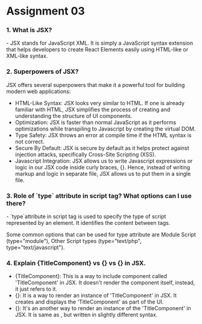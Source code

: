 # Assignment 03

<h3>1. What is JSX?</h3>
<p>- JSX stands for JavaScript XML. It is simply a JavaScript syntax extension that helps developers to create React Elements easily using HTML-like or XML-like syntax.</p>

<h3>2. Superpowers of JSX?</h3>
<p>JSX offers several superpowers that make it a powerful tool for building modern web applications:</p>
<ul>
    <li>HTML-Like Syntax: JSX looks very similar to HTML. If one is already familiar with HTML, JSX simplifies the process of creating and understanding the structure of UI components.</li>
    <li>Optimization: JSX is faster than normal JavaScript as it performs optimizations while transpiling to Javascript by creating the virtual DOM.</li>
    <li>Type Safety: JSX throws an error at compile time if the HTML syntax is not correct.</li>
    <li>Secure By Default: JSX is secure by default as it helps protect against injection attacks, specifically Cross-Site Scripting (XSS).</li>
    <li>Javascript Integration: JSX allows us to write Javascript expressions or logic in our JSX code inside curly braces, {}. Hence, instead of writing markup and logic in separate file, JSX allows us to put them in a single file.</li>
</ul>

<h3>3. Role of `type` attribute in script tag? What options can I use there?</h3>
<p>- `type`attribute in script tag is used to specify the type of script represented by an element. It identifies the content between <script> and </script> tags.</p>
<p>Some common options that can be used for type attribute are Module Script (type="module"), Other Script types (type="text/php", type="text/javascript").</p>

<h3>4. Explain {TitleComponent} vs {<TitleComponent />} vs {<TitleComponent></TitleComponent>} in JSX.</h3>
<ul>
    <li>{TitleComponent}: This is a way to include component called 'TitleComponent' in JSX. It doesn't render the component itself, instead, it just refers to it.</li>
    <li>{<TitleComponent />}: It is a way to render an instance of 'TitleComponent' in JSX. It creates and displays the 'TitleComponent' as part of the UI.</li>
    <li>{<TitleComponent></TitleComponent>}: It's an another way to render an instance of the 'TitleComponent' in JSX. It is same as <TitleComponent />, but written in slightly different syntax.</li>
</ul>
